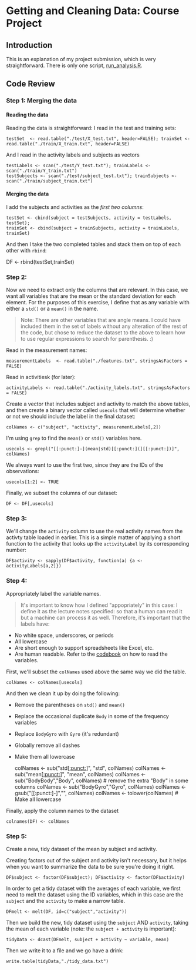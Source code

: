 # Getting and Cleaning Data: Course Project

## Introduction

This is an explanation of my project submission, which is very straightforward. There is only one script, [run_analysis.R](run_analysis.R).

## Code Review

### Step 1: Merging the data

#### Reading the data

Reading the data is straightforward: I read in the test and training sets:

    testSet  <- read.table("./test/X_test.txt", header=FALSE); trainSet <- read.table("./train/X_train.txt", header=FALSE)
    
And I read in the activity labels and subjects as vectors

    testLabels <- scan("./test/Y_test.txt"); trainLabels <- scan("./train/Y_train.txt")
    testSubjects <- scan("./test/subject_test.txt"); trainSubjects <- scan("./train/subject_train.txt")

#### Merging the data

I add the subjects and activities as the *first two columns*:

    testSet <- cbind(subject = testSubjects, activity = testLabels, testSet); 
    trainSet <- cbind(subject = trainSubjects, activity = trainLabels, trainSet)
    
And then I take the two completed tables and stack them on top of each other with `rbind`:

  DF <- rbind(testSet,trainSet)

### Step 2:

Now we need to extract only the columns that are relevant. In this case, we want all variables that are the mean or the standard deviation for each element. For the purposes of this exercise, I define that as any variable with either a `std()` or a `mean()` in the name.

> Note: There are other variables that are angle means. I could have included them in the set of labels without any alteration of the rest of the code, but chose to reduce the dataset to the above to learn how to use regular expressions to search for parenthesis. :)

Read in the measurement names:

    measurementLabels  <- read.table("./features.txt", stringsAsFactors = FALSE)

Read in activitiesk (for later):

    activityLabels <- read.table("./activity_labels.txt", stringsAsFactors = FALSE)

Create a vector that includes subject and activity to match the above tables, and then create a binary vector called `usecols` that will determine whether or not we should include the label in the final dataset:

    colNames <- c("subject", "activity", measurementLabels[,2])

I'm using `grep` to find the `mean()` or `std()` variables here.

    usecols <- grepl("[[:punct:]-](mean|std)[[:punct:](][[:punct:])]", colNames)

We always want to use the first two, since they are the IDs of the observations:

    usecols[1:2] <- TRUE

Finally, we subset the columns of our dataset:

    DF <- DF[,usecols]

### Step 3:

We'll change the `activity` column to use the real activity names from the activty table loaded in earlier. This is a simple matter of applying a short function to the activity that looks up the `activityLabel` by its corresponding number:

    DF$activity <- sapply(DF$activity, function(a) {a <- activityLabels[a,2]})

### Step 4:

Appropriately label the variable names.

> It's important to know how I defined "appopriately" in this case: I define it as the lecture notes specified: so that a human can read it but a machine can process it as well. Therefore, it's important that the labels have:
  * No white space, underscores, or periods
  * All lowercase
  * Are short enough to support spreadsheets like Excel, etc.
  * Are human readable.
Refer to the [codebook](CodeBook.md) on how to read the variables.

First, we'll subset the `colNames` used above the same way we did the table.

    colNames <- colNames[usecols]

And then we clean it up by doing the following:

* Remove the parentheses on `std()` and `mean()`
* Replace the occasional duplicate `Body` in some of the frequency variables
* Replace `BodyGyro` with `Gyro` (it's redundant)
* Globally remove all dashes
* Make them all lowercase

    colNames <- sub("std[[:punct:](][[:punct:])]", "std", colNames)
    colNames <- sub("mean[[:punct:](][[:punct:])]", "mean", colNames)
    colNames <- sub("BodyBody","Body", colNames) # remove the extra "Body" in some columns
    colNames <- sub("BodyGyro","Gyro", colNames)
    colNames <- gsub("[[:punct:]-]","", colNames)
    colNames <- tolower(colNames) # Make all lowercase

Finally, apply the column names to the dataset

    colnames(DF) <- colNames

### Step 5:

Create a new, tidy dataset of the mean by subject and activity.

Creating factors out of the subject and activity isn't necessary, but it helps when you want to summarize the data to be sure you're doing it right.

    DF$subject <- factor(DF$subject); DF$activity <- factor(DF$activity)

In order to get a tidy dataset with the averages of each variable, we first need to melt the dataset using the ID variables, which in this case are the `subject` and the `activity` to make a narrow table.

    DFmelt <- melt(DF, id=c("subject","activity"))

Then we build the new, tidy dataset using the `subject` AND `activity`, taking the mean of each variable (note: the `subject + activity` is important):

    tidyData <- dcast(DFmelt, subject + activity ~ variable, mean)

Then we write it to a file and we go have a drink:

    write.table(tidyData,"./tidy_data.txt")




